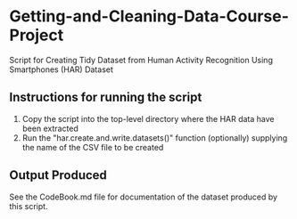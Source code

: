Getting-and-Cleaning-Data-Course-Project
========================================

Script for Creating Tidy Dataset from Human Activity Recognition Using Smartphones (HAR) Dataset


Instructions for running the script
-----------------------------------

1. Copy the script into the top-level directory where the HAR data have been extracted
2. Run the "har.create.and.write.datasets()" function (optionally) supplying the name of the CSV file to be created


Output Produced
---------------

See the CodeBook.md file for documentation of the dataset produced by this script.


